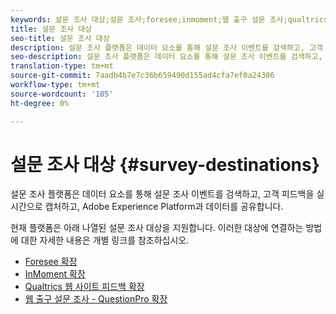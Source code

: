 ```yaml
---
keywords: 설문 조사 대상;설문 조사;foresee;inmoment;웹 출구 설문 조사;qualtrics
title: 설문 조사 대상
seo-title: 설문 조사 대상
description: 설문 조사 플랫폼은 데이터 요소를 통해 설문 조사 이벤트를 검색하고, 고객 피드백을 실시간으로 수집하며, Platform과 데이터를 공유합니다.
seo-description: 설문 조사 플랫폼은 데이터 요소를 통해 설문 조사 이벤트를 검색하고, 고객 피드백을 실시간으로 수집하며, Platform과 데이터를 공유합니다.
translation-type: tm+mt
source-git-commit: 7aadb4b7e7c36b659490d155ad4cfa7ef0a24306
workflow-type: tm+mt
source-wordcount: '105'
ht-degree: 0%

---
```



# 설문 조사 대상 {#survey-destinations}

설문 조사 플랫폼은 데이터 요소를 통해 설문 조사 이벤트를 검색하고, 고객 피드백을 실시간으로 캡처하고, Adobe Experience Platform과 데이터를 공유합니다.

현재 플랫폼은 아래 나열된 설문 조사 대상을 지원합니다. 이러한 대상에 연결하는 방법에 대한 자세한 내용은 개별 링크를 참조하십시오.

- [Foresee 확장](./foresee.md)
- [InMoment 확장](./inmoment.md)
- [Qualtrics 웹 사이트 피드백 확장](./qualtrics.md)
- [웹 출구 설문 조사 - QuestionPro 확장](./web-intercept-surveys.md)
